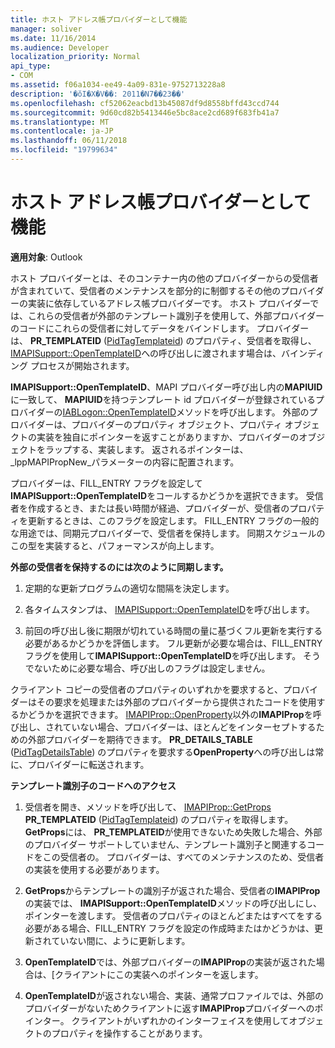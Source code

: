 ```yaml
---
title: ホスト アドレス帳プロバイダーとして機能
manager: soliver
ms.date: 11/16/2014
ms.audience: Developer
localization_priority: Normal
api_type:
- COM
ms.assetid: f06a1034-ee49-4a09-831e-9752713228a8
description: '�ŏI�X�V��: 2011�N7��23��'
ms.openlocfilehash: cf52062eacbd13b45087df9d8558bffd43ccd744
ms.sourcegitcommit: 9d60cd82b5413446e5bc8ace2cd689f683fb41a7
ms.translationtype: MT
ms.contentlocale: ja-JP
ms.lasthandoff: 06/11/2018
ms.locfileid: "19799634"
---
```

# <a name="acting-as-a-host-address-book-provider"></a>ホスト アドレス帳プロバイダーとして機能

  
  
**適用対象**: Outlook 
  
ホスト プロバイダーとは、そのコンテナー内の他のプロバイダーからの受信者が含まれていて、受信者のメンテナンスを部分的に制御するその他のプロバイダーの実装に依存しているアドレス帳プロバイダーです。 ホスト プロバイダーでは、これらの受信者が外部のテンプレート識別子を使用して、外部プロバイダーのコードにこれらの受信者に対してデータをバインドします。 プロバイダーは、 **PR_TEMPLATEID** ([PidTagTemplateid](pidtagtemplateid-canonical-property.md)) のプロパティ、受信者を取得し、 [IMAPISupport::OpenTemplateID](imapisupport-opentemplateid.md)への呼び出しに渡されます場合は、バインディング プロセスが開始されます。 
  
**IMAPISupport::OpenTemplateID**、MAPI プロバイダー呼び出し内の**MAPIUID**に一致して、 **MAPIUID**を持つテンプレート id プロバイダーが登録されているプロバイダーの[IABLogon::OpenTemplateID](iablogon-opentemplateid.md)メソッドを呼び出します。 外部のプロバイダーは、プロバイダーのプロパティ オブジェクト、プロパティ オブジェクトの実装を独自にポインターを返すことがありますか、プロバイダーのオブジェクトをラップする、実装します。 返されるポインターは、 _lppMAPIPropNew_パラメーターの内容に配置されます。 
  
プロバイダーは、FILL_ENTRY フラグを設定して**IMAPISupport::OpenTemplateID**をコールするかどうかを選択できます。 受信者を作成するとき、または長い時間が経過、プロバイダーが、受信者のプロパティを更新するときは、このフラグを設定します。 FILL_ENTRY フラグの一般的な用途では、同期元プロバイダーで、受信者を保持します。 同期スケジュールのこの型を実装すると、パフォーマンスが向上します。 
  
 **外部の受信者を保持するのには次のように同期します。**
  
1. 定期的な更新プログラムの適切な間隔を決定します。 
    
2. 各タイムスタンプは、 [IMAPISupport::OpenTemplateID](imapisupport-opentemplateid.md)を呼び出します。 
    
3. 前回の呼び出し後に期限が切れている時間の量に基づくフル更新を実行する必要があるかどうかを評価します。 フル更新が必要な場合は、FILL_ENTRY フラグを使用して**IMAPISupport::OpenTemplateID**を呼び出します。 そうでないために必要な場合、呼び出しのフラグは設定しません。 
    
クライアント コピーの受信者のプロパティのいずれかを要求すると、プロバイダーはその要求を処理または外部のプロバイダーから提供されたコードを使用するかどうかを選択できます。 [IMAPIProp::OpenProperty](imapiprop-openproperty.md)以外の**IMAPIProp**を呼び出し、されていない場合、プロバイダーは、ほとんどをインターセプトするための外部プロバイダーを期待できます。 **PR_DETAILS_TABLE** ([PidTagDetailsTable](pidtagdetailstable-canonical-property.md)) のプロパティを要求する**OpenProperty**への呼び出しは常に、プロバイダーに転送されます。
  
 **テンプレート識別子のコードへのアクセス**
  
1. 受信者を開き、メソッドを呼び出して、 [IMAPIProp::GetProps](imapiprop-getprops.md) **PR_TEMPLATEID** ([PidTagTemplateid](pidtagtemplateid-canonical-property.md)) のプロパティを取得します。 **GetProps**には、 **PR_TEMPLATEID**が使用できないため失敗した場合、外部のプロバイダー サポートしていません、テンプレート識別子と関連するコードをこの受信者の。 プロバイダーは、すべてのメンテナンスのため、受信者の実装を使用する必要があります。 
    
2. **GetProps**からテンプレートの識別子が返された場合、受信者の**IMAPIProp**の実装では、 **IMAPISupport::OpenTemplateID**メソッドの呼び出しにし、ポインターを渡します。 受信者のプロパティのほとんどまたはすべてをする必要がある場合、FILL_ENTRY フラグを設定の作成時またはかどうかは、更新されていない間に、ように更新します。 
    
3. **OpenTemplateID**では、外部プロバイダーの**IMAPIProp**の実装が返された場合は、[クライアントにこの実装へのポインターを返します。 
    
4. **OpenTemplateID**が返されない場合、実装、通常プロファイルでは、外部のプロバイダーがないためクライアントに返す**IMAPIProp**プロバイダーへのポインター。 クライアントがいずれかのインターフェイスを使用してオブジェクトのプロパティを操作することがあります。 
    


